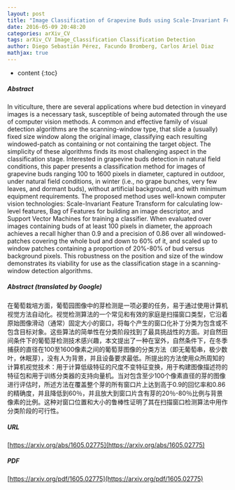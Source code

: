 ```yaml
---
layout: post
title: "Image Classification of Grapevine Buds using Scale-Invariant Features Transform, Bag of Features and Support Vector Machines"
date: 2016-05-09 20:48:20
categories: arXiv_CV
tags: arXiv_CV Image_Classification Classification Detection
author: Diego Sebastián Pérez, Facundo Bromberg, Carlos Ariel Diaz
mathjax: true
---
```


* content
{:toc}

##### Abstract
In viticulture, there are several applications where bud detection in vineyard images is a necessary task, susceptible of being automated through the use of computer vision methods. A common and effective family of visual detection algorithms are the scanning-window type, that slide a (usually) fixed size window along the original image, classifying each resulting windowed-patch as containing or not containing the target object. The simplicity of these algorithms finds its most challenging aspect in the classification stage. Interested in grapevine buds detection in natural field conditions, this paper presents a classification method for images of grapevine buds ranging 100 to 1600 pixels in diameter, captured in outdoor, under natural field conditions, in winter (i.e., no grape bunches, very few leaves, and dormant buds), without artificial background, and with minimum equipment requirements. The proposed method uses well-known computer vision technologies: Scale-Invariant Feature Transform for calculating low-level features, Bag of Features for building an image descriptor, and Support Vector Machines for training a classifier. When evaluated over images containing buds of at least 100 pixels in diameter, the approach achieves a recall higher than 0.9 and a precision of 0.86 over all windowed-patches covering the whole bud and down to 60% of it, and scaled up to window patches containing a proportion of 20%-80% of bud versus background pixels. This robustness on the position and size of the window demonstrates its viability for use as the classification stage in a scanning-window detection algorithms.

##### Abstract (translated by Google)
在葡萄栽培方面，葡萄园图像中的芽检测是一项必要的任务，易于通过使用计算机视觉方法自动化。视觉检测算法的一个常见和有效的家庭是扫描窗口类型，它沿着原始图像滑动（通常）固定大小的窗口，将每个产生的窗口化补丁分类为包含或不包含目标对象。这些算法的简单性在分类阶段找到了最具挑战性的方面。对自然田间条件下的葡萄芽检测技术感兴趣，本文提出了一种在室外，自然条件下，在冬季捕获的直径在100至1600像素之间的葡萄芽图像的分类方法（即无葡萄串，极少数叶，休眠芽），没有人为背景，并且设备要求最低。所提出的方法使用众所周知的计算机视觉技术：用于计算低级特征的尺度不变特征变换，用于构建图像描述符的特征包和用于训练分类器的支持向量机。当对包含至少100个像素直径的芽的图像进行评估时，所述方法在覆盖整个芽的所有窗口片上达到高于0.9的回忆率和0.86的精确度，并且降低到60％，并且放大到窗口片含有芽的20％-80％比例与背景像素的比例。这种对窗口位置和大小的鲁棒性证明了其在扫描窗口检测算法中用作分类阶段的可行性。

##### URL
[https://arxiv.org/abs/1605.02775](https://arxiv.org/abs/1605.02775)

##### PDF
[https://arxiv.org/pdf/1605.02775](https://arxiv.org/pdf/1605.02775)

